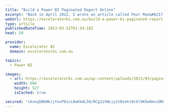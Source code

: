 ```yaml
---
title: "Build a Power BI Paginated Report Online"
excerpt: "Back in April 2022, I wrote an article called Poor Man&#8217;s Paginated Reports. That article covered an easy way to create a paginated report without having to learn how to use paginated report builder. Sometime since then, Microsoft has released the ability to create a simple paginate report online"
webUrl: https://exceleratorbi.com.au/build-a-power-bi-paginated-report-online/
type: article
publishedDateTime: 2023-03-31T01:34:18Z
heat: 50

provider:
  name: Excelerator BI
  domain: exceleratorbi.com.au

topics:
  - Power BI

images:
  - url: https://exceleratorbi.com.au/wp-content/uploads/2023/03/paginated-reports.png
    width: 666
    height: 527
    isCached: true

secured: "ckveqbBbNkijtnxP8zcL8eKkAL50/0Cg2iVWLiy1tBzmts9cbl9K9a8mvzOMZR6pS23FqYNlvNnXip/WI0E/rquV1edefcTyaHw4/6lOhVo5tS3C0FL0pIOFz90DDdsWx38tHQ4fky+CvR/iGp+6zrmAcRoD9cf7P5gJEz9oJaeMVJ0diKxcRBWqnKpza5rc/lqi6AZkL36WDaRj7Cw++eoqSJssaabXQNbRGCWUWcf+PK0JR52HrTenmitW4/+sWtfMFZ2eTLm1K6A591d23h9LUXA3AveSsqYxi8PZ/+745WSLbAlTUT6ay1VbIpzQj3m1Ku3VDdQUIlNWxnvTb3jq9uhVSC1D8xcWC/P3kzE=;GsiEMouFowkwptPOB8CXwg=="
---
```


